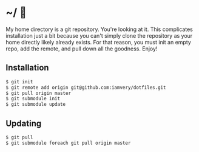 # ~/ :dizzy:

My home directory is a git repository. You're looking at it. This complicates installation just a bit because you can't simply clone the repository as your home directly likely already exists. For that reason, you must init an empty repo, add the remote, and pull down all the goodness. Enjoy!

## Installation

```bash
$ git init
$ git remote add origin git@github.com:iamvery/dotfiles.git
$ git pull origin master
$ git submodule init
$ git submodule update
```

## Updating

```bash
$ git pull
$ git submodule foreach git pull origin master
```
